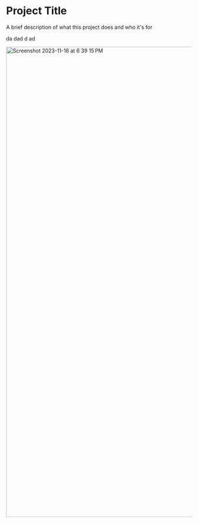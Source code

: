 
# Project Title

A brief description of what this project does and who it's for


da
dad
d
ad

<img width="1279" alt="Screenshot 2023-11-16 at 6 39 15 PM" src="https://github.com/BlupGithub/BlupBlogs/assets/48257422/6723e708-6aac-4d3c-95d5-03828c32f17d">
